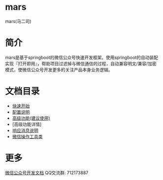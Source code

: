 # mars
mars(马二司)
# 简介
mars是基于springboot的微信公众号快速开发框架。使用springboot的自动装配实现『打开即用』，帮助项目过滤掉与微信通信的过程，自动兼容明文/兼容/加密模式，使微信公众号开发更多的关注产品本身业务逻辑。
# 文档目录
+ [快速开始](README/QuickStart.md)
+ [配置说明](README/config.md)
+ [高级功能(建议使用)](README/integration-starter.md)
+ [高级功能详情]
+ [响应消息说明](README/MarsResponseFactory.md)
+ [微信操作工具类](README/MarsWxUtils.md)

# 更多
[微信公众号开发文档](https://developers.weixin.qq.com/doc/offiaccount/Getting_Started/Overview.html)
QQ交流群: 712173887
